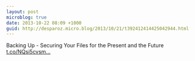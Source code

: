 ```yaml
---
layout: post
microblog: true
date: 2013-10-22 08:09 +1000
guid: http://desparoz.micro.blog/2013/10/21/t392412414425042944.html
---
```

Backing Up - Securing Your Files for the Present and the Future [t.co/NQsi5cvsm...](http://t.co/NQsi5cvsm5)
